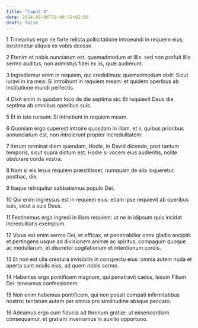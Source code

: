 ```yaml
---
title: "Caput 4"
date: 2024-09-06T18:40:52+02:00
draft: false
---
```




1 Timeamus ergo ne forte relicta pollicitatione introeundi in requiem eius, existimetur aliquis ex vobis deesse.

2 Etenim et nobis nunciatum est, quemadmodum et illis. sed non profuit illis sermo auditus, non admistus fidei ex iis, quæ audierunt.

3 Ingrediemur enim in requiem, qui credidimus: quemadmodum dixit: Sicut iuravi in ira mea: Si introibunt in requiem meam: et quidem operibus ab institutione mundi perfectis.

4 Dixit enim in quodam loco de die septima sic: Et requievit Deus die septima ab omnibus operibus suis.

5 Et in isto rursum: Si introibunt in requiem meam.

6 Quoniam ergo superest introire quosdam in illam, et ii, quibus prioribus annunciatum est, non introierunt propter incredulitatem:

7 iterum terminat diem quendam, Hodie, in David dicendo, post tantum temporis, sicut supra dictum est: Hodie si vocem eius audieritis, nolite obdurare corda vestra.

8 Nam si eis Iesus requiem præstitisset, numquam de alia loqueretur, posthac, die.

9 Itaque relinquitur sabbatismus populo Dei.

10 Qui enim ingressus est in requiem eius: etiam ipse requievit ab operibus suis, sicut a suis Deus.

11 Festinemus ergo ingredi in illam requiem: ut ne in idipsum quis incidat incredulitatis exemplum.

12 Vivus est enim sermo Dei, et efficax, et penetrabilior omni gladio ancipiti: et pertingens usque ad divisionem animæ ac spiritus, compagum quoque ac medullarum, et discretor cogitationum et intentionum cordis.

13 Et non est ulla creatura invisibilis in conspectu eius: omnia autem nuda et aperta sunt oculis eius, ad quem nobis sermo.

14 Habentes ergo pontificem magnum, qui penetravit cælos, Iesum Filium Dei: teneamus confessionem.

15 Non enim habemus pontificem, qui non possit compati infirmitatibus nostris: tentatum autem per omnia pro similitudine absque peccato.

16 Adeamus ergo cum fiducia ad thronum gratiæ: ut misericordiam consequamur, et gratiam inveniamus in auxilio opportuno.

